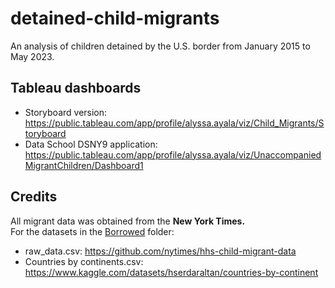 # detained-child-migrants
An analysis of children detained by the U.S. border from January 2015 to May 2023.

## Tableau dashboards
- Storyboard version: https://public.tableau.com/app/profile/alyssa.ayala/viz/Child_Migrants/Storyboard
- Data School DSNY9 application: https://public.tableau.com/app/profile/alyssa.ayala/viz/UnaccompaniedMigrantChildren/Dashboard1

## Credits
All migrant data was obtained from the **New York Times.**  
For the datasets in the [Borrowed](https://github.com/alyssarose05/detained-child-migrants/tree/main/Borrowed) folder:
- raw_data.csv: https://github.com/nytimes/hhs-child-migrant-data
- Countries by continents.csv: https://www.kaggle.com/datasets/hserdaraltan/countries-by-continent
